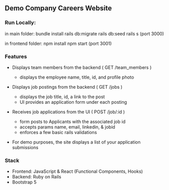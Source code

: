 ## Demo Company Careers Website

### Run Locally: 

in main folder:
  bundle install 
  rails db:migrate 
  rails db:seed 
  rails s   (port 3000)

in frontend folder:
  npm install 
  npm start   (port 3001)


### Features

* Displays team members from the backend ( GET /team_members )
  * displays the employee name, title, id, and profile photo

* Displays job postings from the backend ( GET /jobs )
  * displays the job title, id, a link to the post
  * UI provides an application form under each posting

* Receives job applications from the UI ( POST /job/:id )
  * form posts to Applicants with the associated job id 
  * accepts params name, email, linkedin, & jobid 
  * enforces a few basic rails validations 

* For demo purposes, the site displays a list of your application submissions 

### Stack

* Frontend: JavaScript & React (Functional Components, Hooks)
* Backend: Ruby on Rails
* Bootstrap 5
